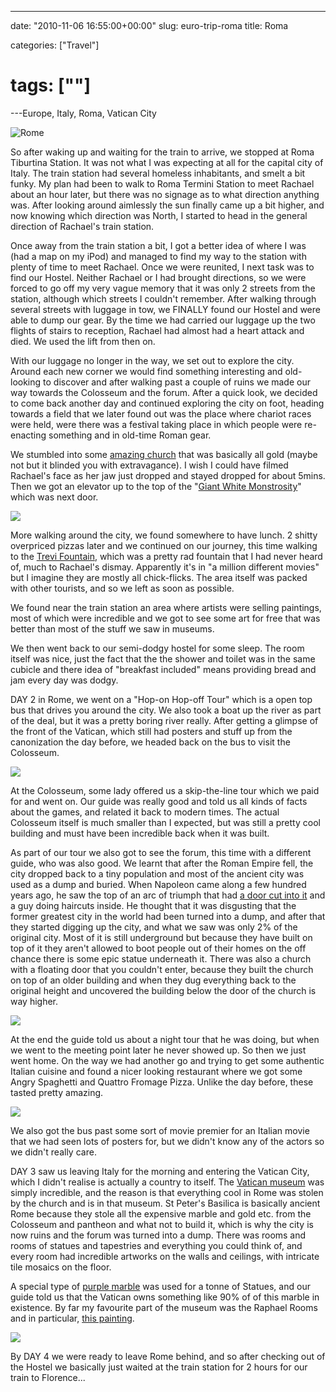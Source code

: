 ---

date: "2010-11-06 16:55:00+00:00"
slug: euro-trip-roma
title: Roma

categories: ["Travel"]
# tags: [""]
---Europe, Italy, Roma, Vatican City

![Rome](p1040803.jpg)

So after waking up and waiting for the train to arrive, we stopped at Roma Tiburtina Station. It was not what I was expecting at all for the capital city of Italy.
The train station had several homeless inhabitants, and smelt a bit funky. My plan had been to walk to Roma Termini Station to meet Rachael about an hour later, but there was no signage as to what direction anything was. After looking around aimlessly the sun finally came up a bit higher, and now knowing which direction was North, I started to head in the general direction of Rachael's train station.

Once away from the train station a bit, I got a better idea of where I was (had a map on my iPod) and managed to find my way to the station with plenty of time to meet Rachael. Once we were reunited, I next task was to find our Hostel. Neither Rachael or I had brought directions, so we were forced to go off my very vague memory that it was only 2 streets from the station, although which streets I couldn't remember. After walking through several streets with luggage in tow, we FINALLY found our Hostel and were able to dump our gear. By the time we had carried our luggage up the two flights of stairs to reception, Rachael had almost had a heart attack and died. We used the lift from then on.

With our luggage no longer in the way, we set out to explore the city. Around each new corner we would find something interesting and old-looking to discover and after walking past a couple of ruins we made our way towards the Colosseum and the forum. After a quick look, we decided to come back another day and continued exploring the city on foot, heading towards a field that we later found out was the place where chariot races were held, were there was a festival taking place in which people were re-enacting something and in old-time Roman gear.

We stumbled into some [amazing church](http://en.wikipedia.org/wiki/Santa_Maria_in_Aracoeli) that was basically all gold (maybe not but it blinded you with extravagance). I wish I could have filmed Rachael's face as her jaw just dropped and stayed dropped for about 5mins. Then we got an elevator up to the top of the "[Giant White Monstrosity](http://en.wikipedia.org/wiki/Monument_to_Vittorio_Emanuele_II)" which was next door.

![](church.JPG)

More walking around the city, we found somewhere to have lunch. 2 shitty overpriced pizzas later and we continued on our journey, this time walking to the [Trevi Fountain](http://en.wikipedia.org/wiki/Trevi_Fountain), which was a pretty rad fountain that I had never heard of, much to Rachael's dismay. Apparently it's in "a million different movies" but I imagine they are mostly all chick-flicks. The area itself was packed with other tourists, and so we left as soon as possible.

We found near the train station an area where artists were selling paintings, most of which were incredible and we got to see some art for free that was better than most of the stuff we saw in museums.

We then went back to our semi-dodgy hostel for some sleep. The room itself was nice, just the fact that the the shower and toilet was in the same cubicle and there idea of "breakfast included" means providing bread and jam every day was dodgy.

DAY 2 in Rome, we went on a "Hop-on Hop-off Tour" which is a open top bus that drives you around the city. We also took a boat up the river as part of the deal, but it was a pretty boring river really. After getting a glimpse of the front of the Vatican, which still had posters and stuff up from the canonization the day before, we headed back on the bus to visit the Colosseum.

![](bus.JPG)

At the Colosseum, some lady offered us a skip-the-line tour which we paid for and went on. Our guide was really good and told us all kinds of facts about the games, and related it back to modern times. The actual Colosseum itself is much smaller than I expected, but was still a pretty cool building and must have been incredible back when it was built.

As part of our tour we also got to see the forum, this time with a different guide, who was also good. We learnt that after the Roman Empire fell, the city dropped back to a tiny population and most of the ancient city was used as a dump and buried. When Napoleon came along a few hundred years ago, he saw the top of an arc of triumph that had [a door cut into it](http://en.wikipedia.org/wiki/File:Roman.forum.%26.arch.of.septimius.rome.arp.jpg) and a guy doing haircuts inside. He thought that it was disgusting that the former greatest city in the world had been turned into a dump, and after that they started digging up the city, and what we saw was only 2% of the original city. Most of it is still underground but because they have built on top of it they aren't allowed to boot people out of their homes on the off chance there is some epic statue underneath it. There was also a church with a floating door that you couldn't enter, because they built the church on top of an older building and when they dug everything back to the original height and uncovered the building below the door of the church is way higher.

![](forum.JPG)

At the end the guide told us about a night tour that he was doing, but when we went to the meeting point later he never showed up. So then we just went home. On the way we had another go and trying to get some authentic Italian cuisine and found a nicer looking restaurant where we got some Angry Spaghetti and Quattro Fromage Pizza. Unlike the day before, these tasted pretty amazing.

![](map.JPG)

We also got the bus past some sort of movie premier for an Italian movie that we had seen lots of posters for, but we didn't know any of the actors so we didn't really care.

DAY 3 saw us leaving Italy for the morning and entering the Vatican City, which I didn't realise is actually a country to itself. The [Vatican museum](http://en.wikipedia.org/wiki/Vatican_Museum) was simply incredible, and the reason is that everything cool in Rome was stolen by the church and is in that museum. St Peter's Basilica is basically ancient Rome because they stole all the expensive marble and gold etc. from the Colosseum and pantheon and what not to build it, which is why the city is now ruins and the forum was turned into a dump. There was rooms and rooms of statues and tapestries and everything you could think of, and every room had incredible artworks on the walls and ceilings, with intricate tile mosaics on the floor.

A special type of [purple marble](http://en.wikipedia.org/wiki/Porphyry_%28geology%29) was used for a tonne of Statues, and our guide told us that the Vatican owns something like 90% of of this marble in existence. By far my favourite part of the museum was the Raphael Rooms and in particular, [this painting](http://en.wikipedia.org/wiki/The_School_of_Athens).

![](vatican.JPG)

By DAY 4 we were ready to leave Rome behind, and so after checking out of the Hostel we basically just waited at the train station for 2 hours for our train to Florence...
